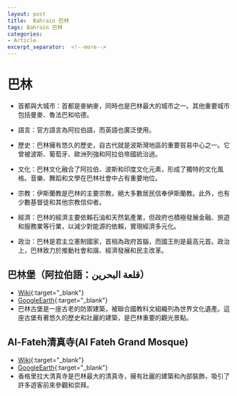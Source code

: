 ```yaml
---
layout: post
title:  Bahrain 巴林
tags: Bahrain 巴林 
categories:
- Article
excerpt_separator:  <!--more-->
---
```

# 巴林
- 首都與大城市：首都是麥納麥，同時也是巴林最大的城市之一。其他重要城市包括曼麥、魯法巴和哈德。

- 語言：官方語言為阿拉伯語，而英語也廣泛使用。

- 歷史：巴林擁有悠久的歷史，自古代就是波斯灣地區的重要貿易中心之一。它曾被波斯、葡萄牙、歐洲列強和阿拉伯帝國統治過。

- 文化：巴林文化融合了阿拉伯、波斯和印度文化元素，形成了獨特的文化風格。音樂、舞蹈和文學在巴林社會中占有重要地位。

- 宗教：伊斯蘭教是巴林的主要宗教，絕大多數居民信奉伊斯蘭教。此外，也有少數基督徒和其他宗教信仰者。

- 經濟：巴林的經濟主要依賴石油和天然氣產業，但政府也積極發展金融、旅遊和服務業等行業，以減少對能源的依賴，實現經濟多元化。

- 政治：巴林是君主立憲制國家，首相為政府首腦，而國王則是最高元首。政治上，巴林致力於推動社會和諧、經濟發展和民主改革。

## 巴林堡（阿拉伯語：قلعة البحرين）
- [Wiki](https://zh.wikipedia.org/zh-tw/%E5%B7%B4%E6%9E%97%E5%A0%A1 "Wiki"){:target="_blank"} 
- [GoogleEarth](https://earth.google.com/web/search/Bahrain+Fort/@26.2330953,50.5198657,4.27749238a,936.15255687d,34.99999999y,0h,0t,0r/ "GoogleEarth"){:target="_blank"} 
- 巴林古堡是一座古老的防禦建築，被聯合國教科文組織列為世界文化遺產。這座古堡有著悠久的歷史和壯麗的建築，是巴林重要的觀光景點。

## Al-Fateh清真寺(Al Fateh Grand Mosque)
- [Wiki](https://en.wikipedia.org/wiki/Al_Fateh_Grand_Mosque "Wiki"){:target="_blank"} 
- [GoogleEarth](https://earth.google.com/web/search/Al+Fateh+Grand+Mosque/@26.2189298,50.5980332,3.17963373a,936.19676695d,34.99999983y,0h,0t,0r/ "GoogleEarth"){:target="_blank"} 
- 香格里拉大清真寺是巴林最大的清真寺，擁有壯麗的建築和內部裝飾，吸引了許多遊客前來參觀和崇拜。


